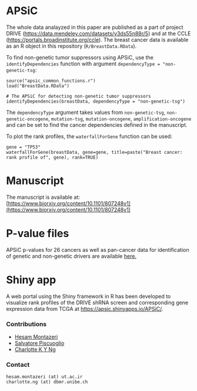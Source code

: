 # APSiC
The whole data analayzed in this paper are published as a part of project DRIVE (https://data.mendeley.com/datasets/y3ds55n88r/5) and at the CCLE (https://portals.broadinstitute.org/ccle). The breast cancer data is available as an R object in this repository (`R/BreastData.RData`). 

To find non-genetic tumor suppressors using APSiC, use the `identifyDependencies` function with argument `dependencyType = "non-genetic-tsg`:
```
source("apsic_common_functions.r")
load("BreastData.RData")

# The APSiC for detecting non-genetic tumor suppressors
identifyDependencies(breastData, dependencyType = "non-genetic-tsg")
```
The `dependencyType` argument takes values from `non-genetic-tsg`, `non-genetic-oncogene`, 
`mutation-tsg`, `mutation-oncogene`, `amplification-oncogene` and can be set to find the cancer dependencies defined in the manuscript.

To plot the rank profiles, the `waterfallForGene` function can be used:
```
gene = "TP53"
waterfallForGene(breastData, gene=gene, title=paste("Breast cancer: rank profile of", gene), rank=TRUE)
```

# Manuscript
The manuscript is available at:
[https://www.biorxiv.org/content/10.1101/807248v1](https://www.biorxiv.org/content/10.1101/807248v1)

# P-value files
APSiC p-values for 26 cancers as well as pan-cancer data for identification of genetic and non-genetic drivers are available [here.](hits/)


# Shiny app
A web portal using the Shiny framework in R has been developed to visualize rank profiles of the DRIVE shRNA screen and corresponding gene expression data from TCGA at https://apsic.shinyapps.io/APSiC/. 

### Contributions
- [Hesam Montazeri](http://lcbb.ut.ac.ir/)
- [Salvatore Piscuoglio](http://oncogenomicslab.org/lab-members/)
- [Charlotte K Y Ng](http://oncogenomicslab.org/lab-members/)

### Contact
```
hesam.montazeri (at) ut.ac.ir
charlotte.ng (at) dbmr.unibe.ch
```
